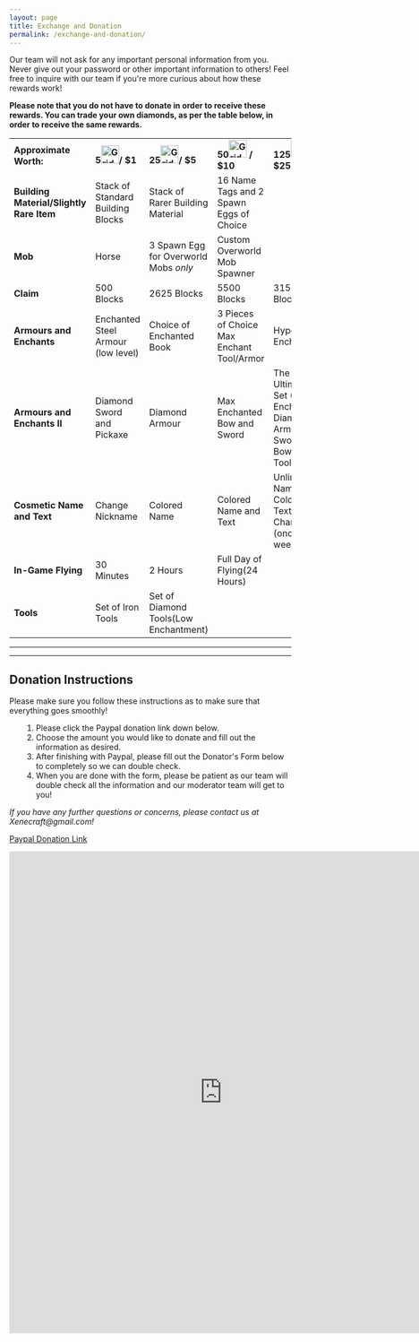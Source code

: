```yaml
---
layout: page
title: Exchange and Donation
permalink: /exchange-and-donation/
---
```


Our team will not ask for any important personal information from you. Never give out your password or other important information to others! Feel free to inquire with our team if you're more curious about how these rewards work!

<strong>Please note that you do not have to donate in order to receive these rewards. You can trade your own diamonds, as per the table below, in order to receive the same rewards.</strong>
<table>
<tbody>
<tr id="row1">
<td><strong>Approximate Worth:</strong></td>
<td><strong>5<img src="https://xenecraft.files.wordpress.com/2015/07/grid_diamond.png" alt="Grid_Diamond" width="32" height="32" />/ $1</strong></td>
<td><strong>25<img src="https://xenecraft.files.wordpress.com/2015/07/grid_diamond.png" alt="Grid_Diamond" width="32" height="32" />/ $5</strong></td>
<td><strong>50<img src="https://xenecraft.files.wordpress.com/2015/07/grid_diamond.png" alt="Grid_Diamond" width="32" height="32" /> / $10</strong></td>
<td><strong>125<img src="https://xenecraft.files.wordpress.com/2015/07/grid_diamond.png" alt="Grid_Diamond" width="32" height="32" /> / $25</strong></td>
</tr>
<tr id="row2">
<td><strong>Building Material/Slightly Rare Item</strong></td>
<td>Stack of Standard Building Blocks</td>
<td>Stack of Rarer Building Material</td>
<td>16 Name Tags and 2 Spawn Eggs of Choice</td>
<td></td>
</tr>
<tr id="row3">
<td><strong>Mob</strong></td>
<td>Horse</td>
<td>3 Spawn Egg for Overworld Mobs <em>only</em></td>
<td>Custom Overworld Mob Spawner</td>
<td></td>
</tr>
<tr id="row4">
<td><strong>Claim</strong></td>
<td>500 Blocks</td>
<td>2625 Blocks</td>
<td>5500 Blocks</td>
<td>31500 Blocks</td>
</tr>
<tr id="row5">
<td><strong>Armours and Enchants</strong></td>
<td>Enchanted Steel Armour (low level)</td>
<td>Choice of Enchanted Book</td>
<td>3 Pieces of Choice Max Enchant Tool/Armor</td>
<td>Hyper Enchant</td>
</tr>
<tr id="row5.2">
<td><strong>Armours and Enchants II</strong></td>
<td>Diamond Sword and Pickaxe</td>
<td>Diamond Armour</td>
<td>Max Enchanted Bow and Sword</td>
<td>The Ultimate Set (Max Enchanted Diamond Armour, Sword, Bow and Tools)</td>
</tr>
<tr id="row6">
<td><strong>Cosmetic Name and Text</strong></td>
<td>Change Nickname</td>
<td>Colored Name</td>
<td>Colored Name and Text</td>
<td>Unlimited Name, Color, and Text Change (once a week)</td>
</tr>
<tr id="row7">
<td><strong>In-Game Flying</strong></td>
<td>30 Minutes</td>
<td>2 Hours</td>
<td>Full Day of Flying(24 Hours)</td>
<td></td>
</tr>
<tr id="row8">
<td><strong>Tools</strong></td>
<td>Set of Iron Tools</td>
<td>Set of Diamond Tools(Low Enchantment)</td>
<td></td>
<td></td>
</tr>
</tbody>
</table>
<hr>
<hr>
<h2>Donation Instructions</h2>
Please make sure you follow these instructions as to make sure that everything goes smoothly!
<ol>
<ol>
	<li>Please click the Paypal donation link down below.</li>
	<li>Choose the amount you would like to donate and fill out the information as desired.</li>
	<li>After finishing with Paypal, please fill out the Donator's Form below to completely so we can double check.</li>
	<li>When you are done with the form, please be patient as our team will double check all the information and our moderator team will get to you!</li>
</ol>
</ol>
<em>If you have any further questions or concerns, please contact us at Xenecraft@gmail.com!</em>

<a href="https://www.paypal.com/cgi-bin/webscr?cmd=_s-xclick&amp;hosted_button_id=W5TDJXTPXNMUG" target="_blank">Paypal Donation Link</a>

<iframe src="https://docs.google.com/forms/d/10Q-aOJG-_4seGnPFAE6n_LvfNI6l9qmKLYe4FodqeEg/viewform?embedded=true" width="760" height="860" frameborder="0" marginheight="0" marginwidth="0">Loading...</iframe>
